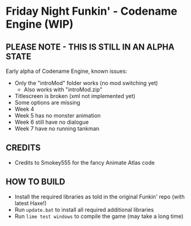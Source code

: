 # Friday Night Funkin' - Codename Engine (WIP)
## PLEASE NOTE - THIS IS STILL IN AN ALPHA STATE

Early alpha of Codename Engine, known issues:
- Only the "introMod" folder works (no mod switching yet)
	- Also works with "introMod.zip"
- Titlescreen is broken (xml not implemented yet)
- Some options are missing
- Week 4
- Week 5 has no monster animation
- Week 6 still have no dialogue
- Week 7 have no running tankman

## CREDITS
- Credits to Smokey555 for the fancy Animate Atlas code

## HOW TO BUILD
- Install the required libraries as told in the original Funkin' repo (with latest Haxe!)
- Run `update.bat` to install all required additional libraries
- Run `lime test windows` to compile the game (may take a long time)